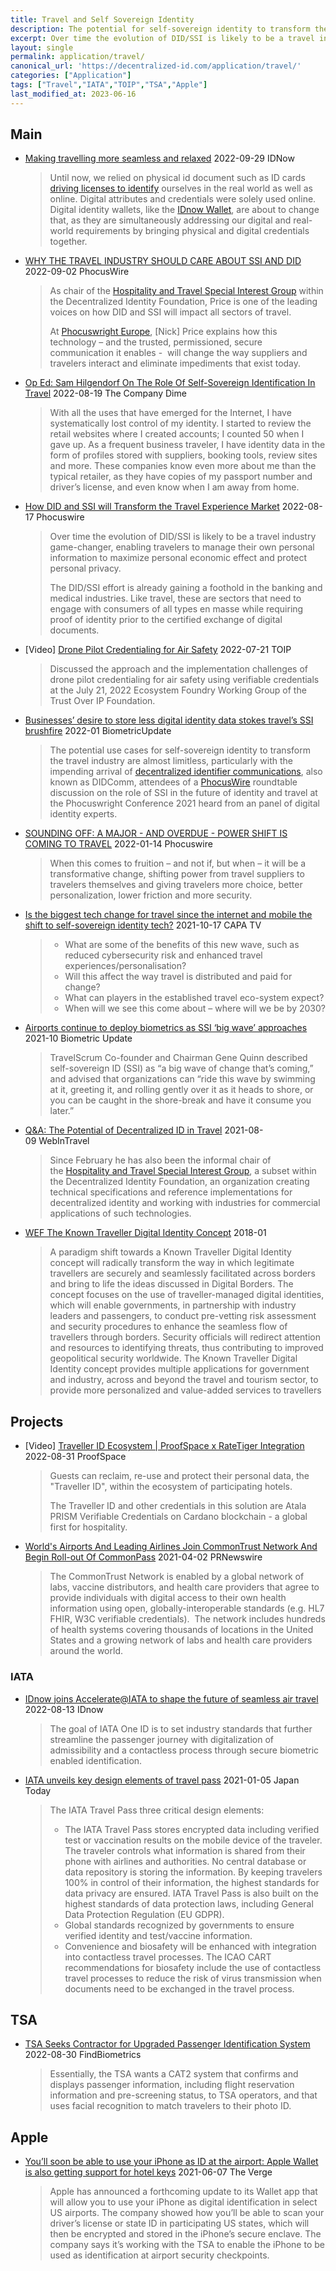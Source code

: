 ```yaml
---
title: Travel and Self Sovereign Identity
description: The potential for self-sovereign identity to transform the travel industry is almost limitless
excerpt: Over time the evolution of DID/SSI is likely to be a travel industry game-changer, enabling travelers to manage their own personal information to maximize personal economic effect and protect personal privacy.
layout: single
permalink: application/travel/
canonical_url: 'https://decentralized-id.com/application/travel/'
categories: ["Application"]
tags: ["Travel","IATA","TOIP","TSA","Apple"]
last_modified_at: 2023-06-16
---
```


## Main
* [Making travelling more seamless and relaxed](https://www.idnow.io/blog/how-digital-identity-improves-passenger-journey/) 2022-09-29 IDNow
  > Until now, we relied on physical id document such as ID cards [driving licenses to identify](https://www.idnow.io/mobility/driver-license-verification/) ourselves in the real world as well as online. Digital attributes and credentials were solely used online. Digital identity wallets, like the [IDnow Wallet](https://www.idnow.io/products/identity-wallet/), are about to change that, as they are simultaneously addressing our digital and real-world requirements by bringing physical and digital credentials together.
* [WHY THE TRAVEL INDUSTRY SHOULD CARE ABOUT SSI AND DID](https://www.phocuswire.com/why-travel-should-care-about-self-sovereign-decentralized-id) 2022-09-02 PhocusWire
  > As chair of the [Hospitality and Travel Special Interest Group](https://lists.identity.foundation/g/hospitalityandtravel) within the Decentralized Identity Foundation, Price is one of the leading voices on how DID and SSI will impact all sectors of travel.
  > 
  > At [Phocuswright Europe](https://www.phocuswrighteurope.com/), [Nick] Price explains how this technology – and the trusted, permissioned, secure communication it enables -  will change the way suppliers and travelers interact and eliminate impediments that exist today.
* [Op Ed: Sam Hilgendorf On The Role Of Self-Sovereign Identification In Travel](https://www.thecompanydime.com/sam-hilgendorf-self-sovereign-identification/) 2022-08-19 The Company Dime
  > With all the uses that have emerged for the Internet, I have systematically lost control of my identity. I started to review the retail websites where I created accounts; I counted 50 when I gave up. As a frequent business traveler, I have identity data in the form of profiles stored with suppliers, booking tools, review sites and more. These companies know even more about me than the typical retailer, as they have copies of my passport number and driver’s license, and even know when I am away from home.
* [How DID and SSI will Transform the Travel Experience Market](https://www.phocuswire.com/how-did-ssi-will-transform-travel-experience-market) 2022-08-17 Phocuswire
  > Over time the evolution of DID/SSI is likely to be a travel industry game-changer, enabling travelers to manage their own personal information to maximize personal economic effect and protect personal privacy.
  > 
  > The DID/SSI effort is already gaining a foothold in the banking and medical industries. Like travel, these are sectors that need to engage with consumers of all types en masse while requiring proof of identity prior to the certified exchange of digital documents.
* [Video] [Drone Pilot Credentialing for Air Safety](https://www.youtube.com/watch?v=LhudSVJOdrc) 2022-07-21 TOIP
  > Discussed the approach and the implementation challenges of drone pilot credentialing for air safety using verifiable credentials at the July 21, 2022 Ecosystem Foundry Working Group of the Trust Over IP Foundation.
* [Businesses’ desire to store less digital identity data stokes travel’s SSI brushfire](https://www.biometricupdate.com/202201/businesses-desire-to-store-less-digital-identity-data-stokes-travels-ssi-brushfire) 2022-01 BiometricUpdate
  > The potential use cases for self-sovereign identity to transform the travel industry are almost limitless, particularly with the impending arrival of [decentralized identifier communications](https://decentralized-id.com/organizations/decentralized-identity-foundation/wg/did-comm/), also known as DIDComm, attendees of a [PhocusWire](https://www.phocuswire.com/how-ssi-eliminates-friction-adds-control-for-travelers) roundtable discussion on the role of SSI in the future of identity and travel at the Phocuswright Conference 2021 heard from an panel of digital identity experts.
* [SOUNDING OFF: A MAJOR - AND OVERDUE - POWER SHIFT IS COMING TO TRAVEL](https://www.phocuswire.com/sounding-off-144-ssi-power-shift-in-travel) 2022-01-14 Phocuswire
  > When this comes to fruition – and not if, but when – it will be a transformative change, shifting power from travel suppliers to travelers themselves and giving travelers more choice, better personalization, lower friction and more security.
* [Is the biggest tech change for travel since the internet and mobile the shift to self-sovereign identity tech?](https://centreforaviation.com/analysis/video/is-the-biggest-tech-change-for-travel-since-the-internet-and-mobile-the-shift-to-self-sovereign-identity-tech-1594) 2021-10-17 CAPA TV
  > - What are some of the benefits of this new wave, such as reduced cybersecurity risk and enhanced travel experiences/personalisation?
  > - Will this affect the way travel is distributed and paid for change?
  > - What can players in the established travel eco-system expect?
  > - When will we see this come about – where will we be by 2030?
* [Airports continue to deploy biometrics as SSI ‘big wave’ approaches](https://www.biometricupdate.com/202110/airports-continue-to-deploy-biometrics-as-ssi-big-wave-approaches) 2021-10 Biometric Update
  > TravelScrum Co-founder and Chairman Gene Quinn described self-sovereign ID (SSI) as “a big wave of change that’s coming,” and advised that organizations can “ride this wave by swimming at it, greeting it, and rolling gently over it as it heads to shore, or you can be caught in the shore-break and have it consume you later.”
* [Q&A: The Potential of Decentralized ID in Travel](https://www.webintravel.com/qa-the-potential-of-decentralized-digital-id-in-travel/) 2021-08-09 WebInTravel
  > Since February he has also been the informal chair of the [Hospitality and Travel Special Interest Group](https://www.notion.so/dif/HOSPITALITY-TRAVEL-SIG-242105321e1747f8bce776bf634a55b3), a subset within the Decentralized Identity Foundation, an organization creating technical specifications and reference implementations for decentralized identity and working with industries for commercial applications of such technologies.
* [WEF The Known Traveller Digital Identity Concept](http://www3.weforum.org/docs/WEF_The_Known_Traveller_Digital_Identity_Concept.pdf) 2018-01
  > A paradigm shift towards a Known Traveller Digital Identity concept will radically transform the way in which legitimate travellers are securely and seamlessly facilitated across borders and bring to life the ideas discussed in Digital Borders. The concept focuses on the use of traveller-managed digital identities, which will enable governments, in partnership with industry leaders and passengers, to conduct pre-vetting risk assessment and security procedures to enhance the seamless flow of travellers through borders. Security officials will redirect attention and resources to identifying threats, thus contributing to improved geopolitical security worldwide. The Known Traveller Digital Identity concept provides multiple applications for government and industry, across and beyond the travel and tourism sector, to provide more personalized and value-added services to travellers
  
## Projects
* [Video] [Traveller ID Ecosystem | ProofSpace x RateTiger Integration](https://www.youtube.com/watch?v=ExHEUpl9lKo) 2022-08-31 ProofSpace
  > Guests can reclaim, re-use and protect their personal data, the "Traveller ID", within the ecosystem of participating hotels.
  > 
  > The Traveller ID and other credentials in this solution are Atala PRISM Verifiable Credentials on Cardano blockchain - a global first for hospitality.
* [World's Airports And Leading Airlines Join CommonTrust Network And Begin Roll-out Of CommonPass](https://www.prnewswire.com/news-releases/worlds-airports-and-leading-airlines-join-commontrust-network-and-begin-roll-out-of-commonpass-in-december-in-support-of-safer-border-reopening-301179752.html)  2021-04-02 PRNewswire
  > The CommonTrust Network is enabled by a global network of labs, vaccine distributors, and health care providers that agree to provide individuals with digital access to their own health information using open, globally-interoperable standards (e.g. HL7 FHIR, W3C verifiable credentials).  The network includes hundreds of health systems covering thousands of locations in the United States and a growing network of labs and health care providers around the world.

### IATA

* [IDnow joins Accelerate@IATA to shape the future of seamless air travel](https://www.idnow.io/pr/idnow-joins-accelerateiata/) 2022-08-13 IDnow
  > The goal of IATA One ID is to set industry standards that further streamline the passenger journey with digitalization of admissibility and a contactless process through secure biometric enabled identification.
* [IATA unveils key design elements of travel pass](https://japantoday.com/category/features/travel/iata-unveils-key-design-elements-of-travel-pass) 2021-01-05 Japan Today
  > The IATA Travel Pass three critical design elements:
  > 
  > - The IATA Travel Pass stores encrypted data including verified test or vaccination results on the mobile device of the traveler. The traveler controls what information is shared from their phone with airlines and authorities. No central database or data repository is storing the information. By keeping travelers 100% in control of their information, the highest standards for data privacy are ensured. IATA Travel Pass is also built on the highest standards of data protection laws, including General Data Protection Regulation (EU GDPR).
  > - Global standards recognized by governments to ensure verified identity and test/vaccine information.
  > - Convenience and biosafety will be enhanced with integration into contactless travel processes. The ICAO CART recommendations for biosafety include the use of contactless travel processes to reduce the risk of virus transmission when documents need to be exchanged in the travel process.

## TSA
* [TSA Seeks Contractor for Upgraded Passenger Identification System](https://findbiometrics.com/tsa-seeks-contractor-for-upgraded-passenger-identification-system-508302/) 2022-08-30 FindBiometrics
  > Essentially, the TSA wants a CAT2 system that confirms and displays passenger information, including flight reservation information and pre-screening status, to TSA operators, and that uses facial recognition to match travelers to their photo ID.

## Apple

* [You’ll soon be able to use your iPhone as ID at the airport: Apple Wallet is also getting support for hotel keys](https://www.theverge.com/2021/6/7/22522864/apple-wallet-iphone-airport-ids-hotel-key-card-ios-15-wwdc) 2021-06-07 The Verge
  > Apple has announced a forthcoming update to its Wallet app that will allow you to use your iPhone as digital identification in select US airports. The company showed how you’ll be able to scan your driver’s license or state ID in participating US states, which will then be encrypted and stored in the iPhone’s secure enclave. The company says it’s working with the TSA to enable the iPhone to be used as identification at airport security checkpoints.
